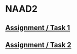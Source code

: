# NAAD2
## [Assignment / Task 1](./src/com/streamliners/task1/README.md)
## [Assignment / Task 2](./src/com/streamliners/task2/README.md)